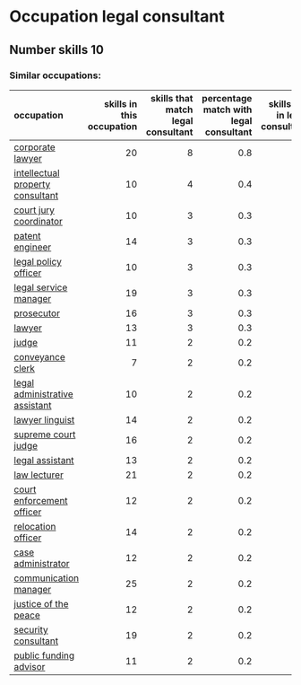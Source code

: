 # Occupation legal consultant
## Number skills 10
### Similar occupations:
| occupation                                                              |   skills in this occupation |   skills that match legal consultant |   percentage match with legal consultant |   skills not in legal consultant |
|:------------------------------------------------------------------------|----------------------------:|-------------------------------------:|-----------------------------------------:|---------------------------------:|
| [corporate lawyer](corporate_lawyer.md)                                 |                          20 |                                    8 |                                      0.8 |                               12 |
| [intellectual property consultant](intellectual_property_consultant.md) |                          10 |                                    4 |                                      0.4 |                                6 |
| [court jury coordinator](court_jury_coordinator.md)                     |                          10 |                                    3 |                                      0.3 |                                7 |
| [patent engineer](patent_engineer.md)                                   |                          14 |                                    3 |                                      0.3 |                               11 |
| [legal policy officer](legal_policy_officer.md)                         |                          10 |                                    3 |                                      0.3 |                                7 |
| [legal service manager](legal_service_manager.md)                       |                          19 |                                    3 |                                      0.3 |                               16 |
| [prosecutor](prosecutor.md)                                             |                          16 |                                    3 |                                      0.3 |                               13 |
| [lawyer](lawyer.md)                                                     |                          13 |                                    3 |                                      0.3 |                               10 |
| [judge](judge.md)                                                       |                          11 |                                    2 |                                      0.2 |                                9 |
| [conveyance clerk](conveyance_clerk.md)                                 |                           7 |                                    2 |                                      0.2 |                                5 |
| [legal administrative assistant](legal_administrative_assistant.md)     |                          10 |                                    2 |                                      0.2 |                                8 |
| [lawyer linguist](lawyer_linguist.md)                                   |                          14 |                                    2 |                                      0.2 |                               12 |
| [supreme court judge](supreme_court_judge.md)                           |                          16 |                                    2 |                                      0.2 |                               14 |
| [legal assistant](legal_assistant.md)                                   |                          13 |                                    2 |                                      0.2 |                               11 |
| [law lecturer](law_lecturer.md)                                         |                          21 |                                    2 |                                      0.2 |                               19 |
| [court enforcement officer](court_enforcement_officer.md)               |                          12 |                                    2 |                                      0.2 |                               10 |
| [relocation officer](relocation_officer.md)                             |                          14 |                                    2 |                                      0.2 |                               12 |
| [case administrator](case_administrator.md)                             |                          12 |                                    2 |                                      0.2 |                               10 |
| [communication manager](communication_manager.md)                       |                          25 |                                    2 |                                      0.2 |                               23 |
| [justice of the peace](justice_of_the_peace.md)                         |                          12 |                                    2 |                                      0.2 |                               10 |
| [security consultant](security_consultant.md)                           |                          19 |                                    2 |                                      0.2 |                               17 |
| [public funding advisor](public_funding_advisor.md)                     |                          11 |                                    2 |                                      0.2 |                                9 |
